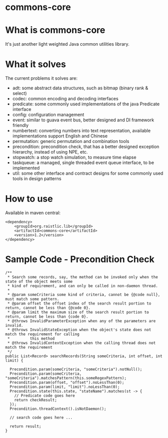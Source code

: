 commons-core
==============

# What is commons-core 

It's just another light weighted Java common utilities library.

# What it solves

The current problems it solves are:

- adt: some abstract data structures, such as bitmap (binary rank & select)
- codec: common encoding and decoding interfaces
- predicate: some commonly used implementations of the java Predicate interface
- config: configuration management
- event: similar to guava event bus, better designed and DI framework friendly
- numbertext: converting numbers into text representation, available implementations support English and Chinese
- permutation: generic permutation and combination tools
- precondition: precondition check, that has a better designed exception hierarchy, instead of using NPE, etc.
- stopwatch: a stop watch simulation, to measure time elapse
- taskqueue: a managed, single threaded event queue interface, to be implemented
- util: some other interface and contract designs for some commonly used tools in design patterns

# How to use

Available in maven central:
```
<dependency>
    <groupId>org.raistlic.lib</groupId>
    <artifactId>commons-core</artifactId>
    <version>1.2</version>
</dependency>
```

# Sample Code - Precondition Check

```
/**
 * Search some records, say, the method can be invoked only when the state of the object meets some 
 * kind of requirement, and can only be called in non-daemon thread.
 *
 * @param someCriteria some kind of criteria, cannot be {@code null}, must match some pattern.
 * @param offset the offset index of the search result portion to return, cannot be less than {@code 0}.
 * @param limit the maximum size of the search result portion to return, cannot be less than {code 0}.
 * @throws InvalidParameterException when any of the parameters are invalid.
 * @throws InvalidStateException when the object's state does not match the requirement for calling 
 *         this method
 * @throws InvalidContextException when the calling thread does not match the requirement
 */
public List<Record> searchRecords(String someCriteria, int offset, int limit) {

  Precondition.param(someCriteria, "someCriteria").notNull();
  Precondition.param(someCriteria, "someCriteria").matchesPattern(this.someRegexPattern);
  Precondition.param(offset, "offset").noLessThan(0);
  Precondition.param(limit, "limit").noLessThan(0);
  Precondition.state(this.state, "stateName").matches(st -> {
    // Predicate code goes here
    return checkResult;
  });
  Precondition.threadContext().isNotDaemon();
  
  // search code goes here ...
  
  return result;
}

```
